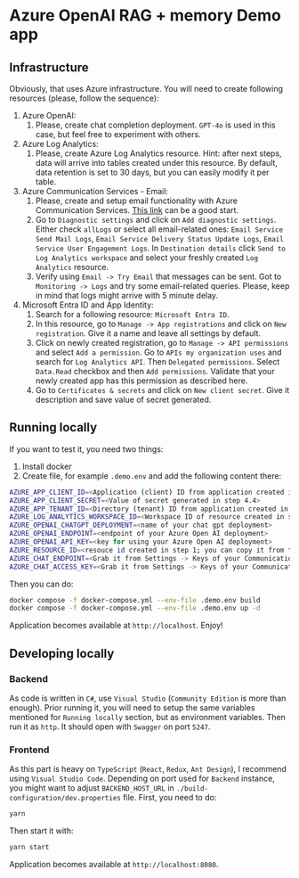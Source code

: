 # Azure OpenAI RAG + memory Demo app

## Infrastructure
Obviously, that uses Azure infrastructure. You will need to create following resources (please, follow the sequence):
1. Azure OpenAI:
	1. Please, create chat completion deployment. `GPT-4o` is used in this case, but feel free to experiment with others.
2. Azure Log Analytics:
	1. Please, create Azure Log Analytics resource. Hint: after next steps, data will arrive into tables created under this resource. By default, data retention is set to 30 days, but you can easily modify it per table.
3. Azure Communication Services - Email:
	1. Please, create and setup email functionality with Azure Communication Services. [This link](https://learn.microsoft.com/en-us/azure/communication-services/quickstarts/email/create-email-communication-resource?pivots=platform-azp) can be a good start.
	2. Go to `Diagnostic settings` and click on `Add diagnostic settings`. 
	Either check `allLogs` or select all email-related ones: `Email Service Send Mail Logs`, `Email Service Delivery Status Update Logs`, `Email Service User Engagement Logs`. 
	In `Destination details` click `Send to Log Analytics workspace` and select your freshly created `Log Analytics` resource.
	3. Verify using `Email -> Try Email` that messages can be sent. Got to `Monitoring -> Logs` and try some email-related queries. Please, keep in mind that logs might arrive with 5 minute delay.
4. Microsoft Entra ID and App Identity:
	1. Search for a following resource: `Microsoft Entra ID`.
	2. In this resource, go to `Manage -> App registrations` and click on `New registration`. Give it a name and leave all settings by default.
	3. Click on newly created registration, go to `Manage -> API permissions` and select `Add a permission`. Go to `APIs my organization uses` and search for `Log Analytics API`. Then `Delegated permissions`.
	Select `Data.Read` checkbox and then `Add permissions`. Validate that your newly created app has this permission as described here.
	4. Go to `Certificates & secrets` and click on `New client secret`. Give it description and save value of secret generated.

## Running locally
If you want to test it, you need two things:
1. Install docker
2. Create file, for example `.demo.env` and add the following content there:
```sh
AZURE_APP_CLIENT_ID=<Application (client) ID from application created in step 4; you may find it on resource Overview page>
AZURE_APP_CLIENT_SECRET=<Value of secret generated in step 4.4>
AZURE_APP_TENANT_ID=<Directory (tenant) ID from application created in step 4; you may find it on resource Overview page>
AZURE_LOG_ANALYTICS_WORKSPACE_ID=<Workspace ID of resource created in step 2; you may find it on resource Overview page>
AZURE_OPENAI_CHATGPT_DEPLOYMENT=<name of your chat gpt deployment>
AZURE_OPENAI_ENDPOINT=<endpoint of your Azure Open AI deployment>
AZURE_OPENAI_API_KEY=<key for using your Azure Open AI deployment>
AZURE_RESOURCE_ID=<resouce id created in step 1; you can copy it from the URL once you are in the resource, the format will be: /subscriptions/<subscription-id>/resourceGroups/<your-resource-group>/providers/Microsoft.Communication/CommunicationServices/<name-of-our-resource>
AZURE_CHAT_ENDPOINT=<Grab it from Settings -> Keys of your Communication resource created in step 2>
AZURE_CHAT_ACCESS_KEY=<Grab it from Settings -> Keys of your Communication resource created in step 2>
```

Then you can do:
```sh
docker compose -f docker-compose.yml --env-file .demo.env build
docker compose -f docker-compose.yml --env-file .demo.env up -d
```

Application becomes available at `http://localhost`. Enjoy!

## Developing locally

### Backend
As code is written in `C#`, use `Visual Studio` (`Community Edition` is more than enough). 
Prior running it, you will need to setup the same variables mentioned for `Running locally` section, but as environment variables.
Then run it as `http`. It should open with `Swagger` on port `5247`.

### Frontend 

As this part is heavy on `TypeScript` (`React`, `Redux`, `Ant Design`), I recommend using `Visual Studio Code`. 
Depending on port used for `Backend` instance, you might want to adjust `BACKEND_HOST_URL` in `./build-configuration/dev.properties` file.
First, you need to do:
```sh
yarn
```
Then start it with:
```sh
yarn start
```
Application becomes available at `http://localhost:8080`.